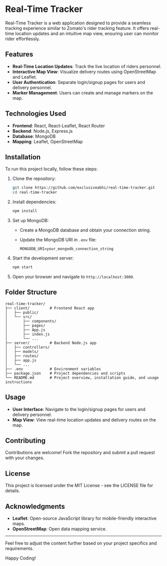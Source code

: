 # Real-Time Tracker

Real-Time Tracker is a web application designed to provide a seamless tracking experience similar to Zomato's rider tracking feature. It offers real-time location updates and an intuitive map view, ensuring user can monitor rider effortlessly.

## Features

- **Real-Time Location Updates**: Track the live location of riders personnel.
- **Interactive Map View**: Visualize delivery routes using OpenStreetMap and Leaflet.
- **User Authentication**: Separate login/signup pages for users and delivery personnel.
- **Marker Management**: Users can create and manage markers on the map.

## Technologies Used

- **Frontend**: React, React-Leaflet, React Router
- **Backend**: Node.js, Express.js
- **Database**: MongoDB
- **Mapping**: Leaflet, OpenStreetMap

## Installation

To run this project locally, follow these steps:

1. Clone the repository:

   ```bash
   git clone https://github.com/exclusiveabhi/real-time-tracker.git
   cd real-time-tracker
   ```

2. Install dependencies:

   ```bash
   npm install
   ```

3. Set up MongoDB:
   
   - Create a MongoDB database and obtain your connection string.
   - Update the MongoDB URI in `.env` file:

     ```env
     MONGODB_URI=your_mongodb_connection_string
     ```

4. Start the development server:

   ```bash
   npm start
   ```

5. Open your browser and navigate to `http://localhost:3000`.

## Folder Structure

```
real-time-tracker/
├── client/         # Frontend React app
│   ├── public/
│   └── src/
│       ├── components/
│       ├── pages/
│       ├── App.js
│       ├── index.js
│       └── ...
├── server/         # Backend Node.js app
│   ├── controllers/
│   ├── models/
│   ├── routes/
│   ├── app.js
│   └── ...
├── .env            # Environment variables
├── package.json    # Project dependencies and scripts
└── README.md       # Project overview, installation guide, and usage instructions
```

## Usage

- **User Interface**: Navigate to the login/signup pages for users and delivery personnel.
- **Map View**: View real-time location updates and delivery routes on the map.

## Contributing

Contributions are welcome! Fork the repository and submit a pull request with your changes.

## License

This project is licensed under the MIT License - see the LICENSE file for details.

## Acknowledgments

- **Leaflet**: Open-source JavaScript library for mobile-friendly interactive maps.
- **OpenStreetMap**: Open data mapping service.

---

Feel free to adjust the content further based on your project specifics and requirements.

Happy Coding!
